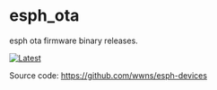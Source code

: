 # esph_ota

esph ota firmware binary releases.

[![Latest](https://img.shields.io/github/v/tag/wwns/esph_ota?color=blue&label=last+release)](https://github.com/wwns/esph_ota/releases)

Source code: https://github.com/wwns/esph-devices
